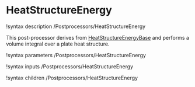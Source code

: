 # HeatStructureEnergy

!syntax description /Postprocessors/HeatStructureEnergy

This post-processor derives from [HeatStructureEnergyBase](/HeatStructureEnergyBase.md)
and performs a volume integral over a plate heat structure.

!syntax parameters /Postprocessors/HeatStructureEnergy

!syntax inputs /Postprocessors/HeatStructureEnergy

!syntax children /Postprocessors/HeatStructureEnergy
